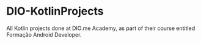 # DIO-KotlinProjects
All Kotlin projects done at DIO.me Academy, as part of their course entitled Formação Android Developer.
